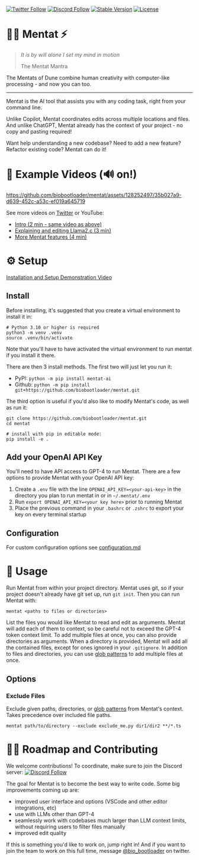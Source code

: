 [![Twitter Follow](https://img.shields.io/twitter/follow/bio_bootloader?style=social)](https://twitter.com/bio_bootloader)
[![Discord Follow](https://dcbadge.vercel.app/api/server/XbPdxAMJte?style=flat)](https://discord.gg/zbvd9qx9Pb)
[![Stable Version](https://img.shields.io/pypi/v/mentat-ai?color=blue)](https://pypi.org/project/mentat-ai/)
[![License](https://img.shields.io/pypi/l/mentat-ai.svg)](https://github.com/biobootloader/mentat/blob/main/LICENSE)

# 🧙‍♂️ Mentat ⚡

> _It is by will alone I set my mind in motion_
> 
> The Mentat Mantra

The Mentats of Dune combine human creativity with computer-like processing - and now you can too.

---

Mentat is the AI tool that assists you with any coding task, right from your command line.

Unlike Copilot, Mentat coordinates edits across multiple locations and files. And unlike ChatGPT, Mentat already has the context of your project - no copy and pasting required!

Want help understanding a new codebase? Need to add a new feature? Refactor existing code? Mentat can do it!

# 🍿 Example Videos (🔊 on!)

https://github.com/biobootloader/mentat/assets/128252497/35b027a9-d639-452c-a53c-ef019a645719

See more videos on [Twitter](https://twitter.com/bio_bootloader/status/1683906735248125955) or YouTube:
- [Intro (2 min - same video as above)](https://www.youtube.com/watch?v=lODjaWclwpY)
- [Explaining and editing Llama2.c (3 min)](https://www.youtube.com/watch?v=qSyTWMFOjPs)
- [More Mentat features (4 min)](https://www.youtube.com/watch?v=YJLDIqq8k2A)

# ⚙️ Setup

[Installation and Setup Demonstration Video](https://www.youtube.com/watch?v=bVJP8hY8uRM)

## Install

Before installing, it's suggested that you create a virtual environment to install it in:

```
# Python 3.10 or higher is required
python3 -m venv .venv
source .venv/bin/activate
```

Note that you'll have to have activated the virtual environment to run mentat if you install it there.

There are then 3 install methods. The first two will just let you run it:
- PyPI: `python -m pip install mentat-ai`
- Github: `python -m pip install git+https://github.com/biobootloader/mentat.git`

The third option is useful if you'd also like to modify Mentat's code, as well as run it:

```
git clone https://github.com/biobootloader/mentat.git
cd mentat

# install with pip in editable mode:
pip install -e .
```

## Add your OpenAI API Key

You'll need to have API access to GPT-4 to run Mentat. There are a few options to provide Mentat with your OpenAI API key:

1. Create a `.env` file with the line `OPENAI_API_KEY=<your-api-key>` in the directory you plan to run mentat in or in `~/.mentat/.env`
2. Run `export OPENAI_API_KEY=<your key here>` prior to running Mentat
3. Place the previous command in your `.bashrc` or `.zshrc` to export your key on every terminal startup

## Configuration

For custom configuration options see [configuration.md](docs/configuration.md)


# 🚀 Usage

Run Mentat from within your project directory. Mentat uses git, so if your project doesn't already have git set up, run `git init`. Then you can run Mentat with:

`mentat <paths to files or directories>`

List the files you would like Mentat to read and edit as arguments. Mentat will add each of them to context, so be careful not to exceed the GPT-4 token context limit. To add multiple files at once, you can also provide directories as arguments. When a directory is provided, Mentat will add all the contained files, except for ones ignored in your `.gitignore`. In addition to files and directories, you can use [glob patterns](https://docs.python.org/3/library/glob.html) to add multiple files at once.

## Options

### Exclude Files

Exclude given paths, directories, or [glob patterns](https://docs.python.org/3/library/glob.html) from Mentat's context. Takes precedence over included file paths.
```
mentat path/to/directory --exclude exclude_me.py dir1/dir2 **/*.ts
```


# 👩‍💻 Roadmap and Contributing

We welcome contributions! To coordinate, make sure to join the Discord server: [![Discord Follow](https://dcbadge.vercel.app/api/server/XbPdxAMJte?style=flat)](https://discord.gg/zbvd9qx9Pb)

The goal for Mentat is to become the best way to write code. Some big improvements coming up are:
- improved user interface and options (VSCode and other editor integrations, etc)
- use with LLMs other than GPT-4
- seamlessly work with codebases much larger than LLM context limits, without requiring users to filter files manually
- improved edit quality

If this is something you'd like to work on, jump right in! And if you want to join the team to work on this full time, message [@bio_bootloader](https://twitter.com/bio_bootloader) on twitter.

